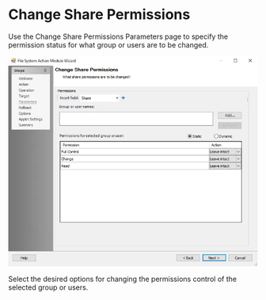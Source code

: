 # Change Share Permissions

Use the Change Share Permissions Parameters page to specify the permission status for what group or
users are to be changed.

![File System Action Module Wizard Change Share Permissions Parameters page](../../../../../../../static/img/product_docs/accessanalyzer/admin/action/filesystem/parameters/changesharepermissions.webp)

Select the desired options for changing the permissions control of the selected group or users.
